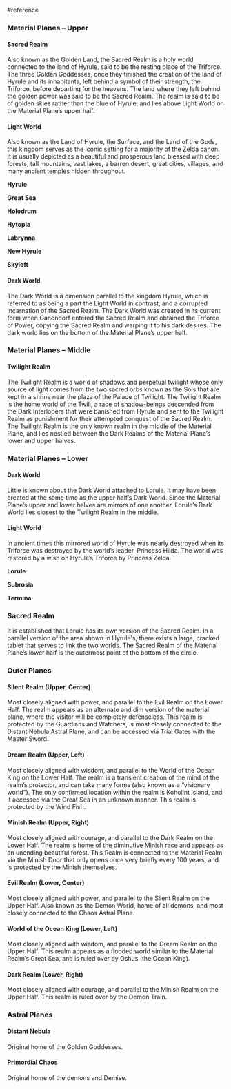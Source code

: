  #reference 

### Material Planes – Upper

#### Sacred Realm

Also known as the Golden Land, the Sacred Realm is a holy world connected to the land of Hyrule, said to be the resting place of the Triforce. The three Golden Goddesses, once they finished the creation of the land of Hyrule and its inhabitants, left behind a symbol of their strength, the Triforce, before departing for the heavens. The land where they left behind the golden power was said to be the Sacred Realm. The realm is said to be of golden skies rather than the blue of Hyrule, and lies above Light World on the Material Plane’s upper half.

#### Light World

Also known as the Land of Hyrule, the Surface, and the Land of the Gods, this kingdom serves as the iconic setting for a majority of the Zelda canon. It is usually depicted as a beautiful and prosperous land blessed with deep forests, tall mountains, vast lakes, a barren desert, great cities, villages, and many ancient temples hidden throughout.

**Hyrule**

**Great Sea**

**Holodrum**

**Hytopia**

**Labrynna**

**New Hyrule**

**Skyloft**

#### Dark World

The Dark World is a dimension parallel to the kingdom Hyrule, which is referred to as being a part the Light World in contrast, and a corrupted incarnation of the Sacred Realm. The Dark World was created in its current form when Ganondorf entered the Sacred Realm and obtained the Triforce of Power, copying the Sacred Realm and warping it to his dark desires. The dark world lies on the bottom of the Material Plane’s upper half.

### Material Planes – Middle

#### Twilight Realm

The Twilight Realm is a world of shadows and perpetual twilight whose only source of light comes from the two sacred orbs known as the Sols that are kept in a shrine near the plaza of the Palace of Twilight. The Twilight Realm is the home world of the Twili, a race of shadow-beings descended from the Dark Interlopers that were banished from Hyrule and sent to the Twilight Realm as punishment for their attempted conquest of the Sacred Realm. The Twilight Realm is the only known realm in the middle of the Material Plane, and lies nestled between the Dark Realms of the Material Plane’s lower and upper halves.

### Material Planes – Lower

#### Dark World

Little is known about the Dark World attached to Lorule. It may have been created at the same time as the upper half’s Dark World. Since the Material Plane’s upper and lower halves are mirrors of one another, Lorule’s Dark World lies closest to the Twilight Realm in the middle.

#### Light World

In ancient times this mirrored world of Hyrule was nearly destroyed when its Triforce was destroyed by the world’s leader, Princess Hilda. The world was restored by a wish on Hyrule’s Triforce by Princess Zelda.

**Lorule**

**Subrosia**

**Termina**

### Sacred Realm

It is established that Lorule has its own version of the Sacred Realm. In a parallel version of the area shown in Hyrule's, there exists a large, cracked tablet that serves to link the two worlds. The Sacred Realm of the Material Plane’s lower half is the outermost point of the bottom of the circle.

### Outer Planes

#### Silent Realm (Upper, Center)

Most closely aligned with power, and parallel to the Evil Realm on the Lower Half. The realm appears as an alternate and dim version of the material plane, where the visitor will be completely defenseless. This realm is protected by the Guardians and Watchers, is most closely connected to the Distant Nebula Astral Plane, and can be accessed via Trial Gates with the Master Sword.

#### Dream Realm (Upper, Left)

Most closely aligned with wisdom, and parallel to the World of the Ocean King on the Lower Half. The realm is a transient creation of the mind of the realm’s protector, and can take many forms (also known as a “visionary world”). The only confirmed location within the realm is Koholint Island, and it accessed via the Great Sea in an unknown manner. This realm is protected by the Wind Fish.

#### Minish Realm (Upper, Right)

Most closely aligned with courage, and parallel to the Dark Realm on the Lower Half. The realm is home of the diminutive Minish race and appears as an unending beautiful forest. This Realm is connected to the Material Realm via the Minish Door that only opens once very briefly every 100 years, and is protected by the Minish themselves.

#### Evil Realm (Lower, Center)

Most closely aligned with power, and parallel to the Silent Realm on the Upper Half. Also known as the Demon World, home of all demons, and most closely connected to the Chaos Astral Plane.

#### World of the Ocean King (Lower, Left)

Most closely aligned with wisdom, and parallel to the Dream Realm on the Upper Half. This realm appears as a flooded world similar to the Material Realm’s Great Sea, and is ruled over by Oshus (the Ocean King).

#### Dark Realm (Lower, Right)

Most closely aligned with courage, and parallel to the Minish Realm on the Upper Half. This realm is ruled over by the Demon Train.

### Astral Planes

#### Distant Nebula

Original home of the Golden Goddesses.

#### Primordial Chaos

Original home of the demons and Demise.
